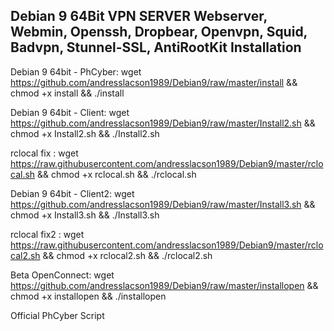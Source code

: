 Debian 9 64Bit VPN SERVER Webserver, Webmin, Openssh, Dropbear, Openvpn, Squid, Badvpn, Stunnel-SSL, AntiRootKit
Installation
------------------------------------------
Debian 9 64bit - PhCyber: wget https://github.com/andresslacson1989/Debian9/raw/master/install && chmod +x install && ./install

Debian 9 64bit - Client: wget https://github.com/andresslacson1989/Debian9/raw/master/Install2.sh && chmod +x Install2.sh && ./Install2.sh

rclocal fix : wget https://raw.githubusercontent.com/andresslacson1989/Debian9/master/rclocal.sh && chmod +x rclocal.sh && ./rclocal.sh


Debian 9 64bit - Client2: wget https://github.com/andresslacson1989/Debian9/raw/master/Install3.sh && chmod +x Install3.sh && ./Install3.sh

rclocal fix2 : wget https://raw.githubusercontent.com/andresslacson1989/Debian9/master/rclocal2.sh && chmod +x rclocal2.sh && ./rclocal2.sh

Beta OpenConnect: wget https://github.com/andresslacson1989/Debian9/raw/master/installopen && chmod +x installopen && ./installopen

Official PhCyber Script
